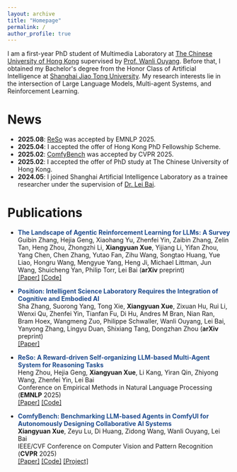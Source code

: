 ```yaml
---
layout: archive
title: "Homepage"
permalink: /
author_profile: true
---
```


I am a first-year PhD student of Multimedia Laboratory at [The Chinese University of Hong Kong](https://www.cuhk.edu.hk/english/aboutus/university-intro.html) supervised by [Prof. Wanli Ouyang](https://wlouyang.github.io/). Before that, I obtained my Bachelor's degree from the Honor Class of Artificial Intelligence at [Shanghai Jiao Tong University](https://en.sjtu.edu.cn/about/general_information). My research interests lie in the intersection of Large Language Models, Multi-agent Systems, and Reinforcement Learning.

News
======
- **2025.08**: [ReSo](https://arxiv.org/abs/2503.02390) was accepted by EMNLP 2025.
- **2025.04**: I accepted the offer of Hong Kong PhD Fellowship Scheme.
- **2025.02**: [ComfyBench](https://arxiv.org/abs/2409.01392) was accepted by CVPR 2025.
- **2025.02**: I accepted the offer of PhD study at The Chinese University of Hong Kong.
- **2024.05**: I joined Shanghai Artificial Intelligence Laboratory as a trainee researcher under the supervision of [Dr. Lei Bai](http://leibai.site/).

Publications
======
- **<font color="#1e4b8d">The Landscape of Agentic Reinforcement Learning for LLMs: A Survey</font>**<br />
Guibin Zhang, Hejia Geng, Xiaohang Yu, Zhenfei Yin, Zaibin Zhang, Zelin Tan, Heng Zhou, Zhongzhi Li, **Xiangyuan Xue**, Yijiang Li, Yifan Zhou, Yang Chen, Chen Zhang, Yutao Fan, Zihu Wang, Songtao Huang, Yue Liao, Hongru Wang, Mengyue Yang, Heng Ji, Michael Littman, Jun Wang, Shuicheng Yan, Philip Torr, Lei Bai (**arXiv** preprint)<br />
[[Paper]](https://arxiv.org/abs/2509.02547) [[Code]](https://github.com/xhyumiracle/Awesome-AgenticLLM-RL-Papers)<br />

- **<font color="#1e4b8d">Position: Intelligent Science Laboratory Requires the Integration of Cognitive and Embodied AI</font>**<br />
Sha Zhang, Suorong Yang, Tong Xie, **Xiangyuan Xue**, Zixuan Hu, Rui Li, Wenxi Qu, Zhenfei Yin, Tianfan Fu, Di Hu, Andres M Bran, Nian Ran, Bram Hoex, Wangmeng Zuo, Philippe Schwaller, Wanli Ouyang, Lei Bai, Yanyong Zhang, Lingyu Duan, Shixiang Tang, Dongzhan Zhou (**arXiv** preprint)<br />
[[Paper]](https://arxiv.org/abs/2506.19613)<br />

- **<font color="#1e4b8d">ReSo: A Reward-driven Self-organizing LLM-based Multi-Agent System for Reasoning Tasks</font>**<br />
Heng Zhou, Hejia Geng, **Xiangyuan Xue**, Li Kang, Yiran Qin, Zhiyong Wang, Zhenfei Yin, Lei Bai<br />
Conference on Empirical Methods in Natural Language Processing (**EMNLP** 2025)<br />
[[Paper]](https://arxiv.org/abs/2503.02390) [[Code]](https://github.com/hengzzzhou/ReSo)<br />

- **<font color="#1e4b8d">ComfyBench: Benchmarking LLM-based Agents in ComfyUI for Autonomously Designing Collaborative AI Systems</font>**<br />
**Xiangyuan Xue**, Zeyu Lu, Di Huang, Zidong Wang, Wanli Ouyang, Lei Bai<br />
IEEE/CVF Conference on Computer Vision and Pattern Recognition (**CVPR** 2025)<br />
[[Paper]](https://arxiv.org/abs/2409.01392) [[Code]](https://github.com/xxyQwQ/ComfyBench) [[Project]](https://xxyqwq.github.io/ComfyBench)<br />

